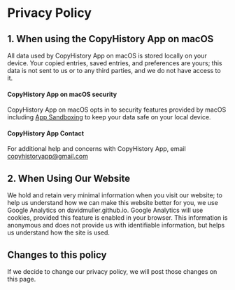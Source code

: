 # Privacy Policy

## 1. When using the CopyHistory App on macOS

All data used by CopyHistory App on macOS is stored locally on your device. Your copied entries, saved entries, and preferences are yours; this data is not sent to us or to any third parties, and we do not have access to it.

#### CopyHistory App on macOS security

CopyHistory App on macOS opts in to security features provided by macOS including [App Sandboxing](https://developer.apple.com/app-sandboxing/) to keep your data safe on your local device.

#### CopyHistory App Contact

For additional help and concerns with CopyHistory App, email copyhistoryapp@gmail.com

## 2. When Using Our Website

We hold and retain very minimal information when you visit our website; to help us understand how we can make this website better for you, we use Google Analytics on davidmuller.github.io. Google Analytics will use cookies, provided this feature is enabled in your browser. This information is anonymous and does not provide us with identifiable information, but helps us understand how the site is used.

## Changes to this policy

If we decide to change our privacy policy, we will post those changes on this page.
